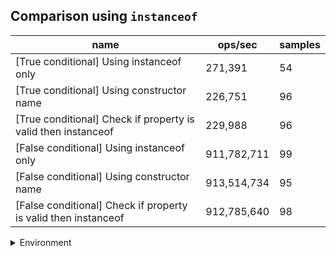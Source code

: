 ## Comparison using `instanceof`

|name|ops/sec|samples|
|-|-|-|
|[True conditional] Using instanceof only|271,391|54|
|[True conditional] Using constructor name|226,751|96|
|[True conditional] Check if property is valid then instanceof |229,988|96|
|[False conditional] Using instanceof only|911,782,711|99|
|[False conditional] Using constructor name|913,514,734|95|
|[False conditional] Check if property is valid then instanceof |912,785,640|98|


<details>
<summary>Environment</summary>

* __Machine:__ linux x64 | 4 vCPUs | 15.2GB Mem
* __Run:__ Fri May 03 2024 21:05:14 GMT+0000 (Coordinated Universal Time)
</details>

<!--
{"environment":{"platform":"linux","arch":"x64","cpus":4,"totalMemory":15.245216369628906},"benchmarks":[{"name":"[True conditional] Using instanceof only","opsSec":271391.46327653615,"samples":3},{"name":"[True conditional] Using constructor name","opsSec":226751.42220827684,"samples":3},{"name":"[True conditional] Check if property is valid then instanceof ","opsSec":229987.70785463302,"samples":3},{"name":"[False conditional] Using instanceof only","opsSec":911782711.1473707,"samples":6},{"name":"[False conditional] Using constructor name","opsSec":913514734.125303,"samples":6},{"name":"[False conditional] Check if property is valid then instanceof ","opsSec":912785640.2397583,"samples":7}]}-->

